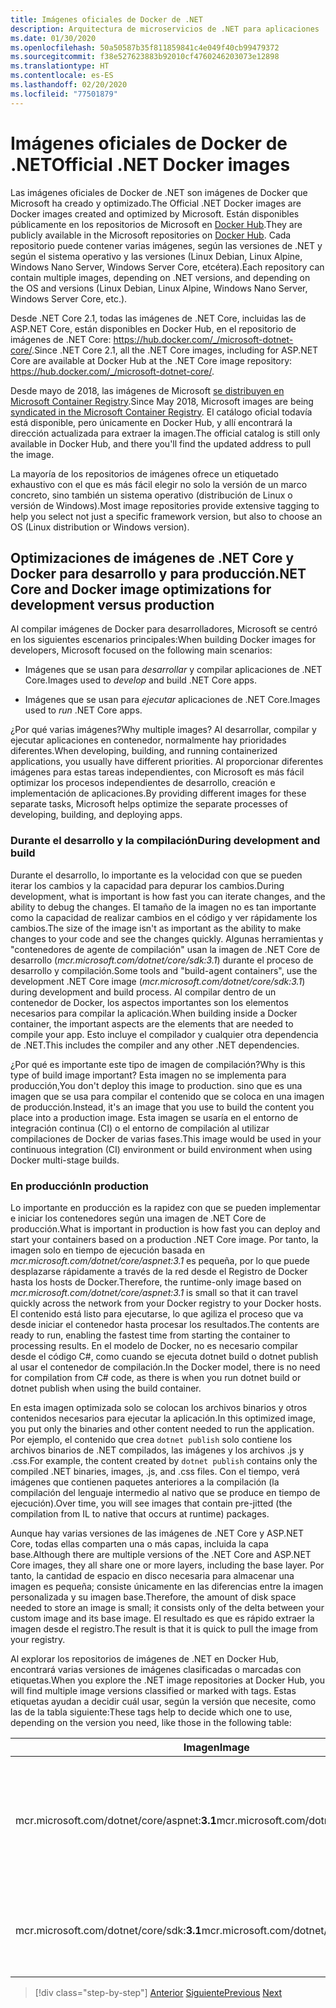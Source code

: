 ```yaml
---
title: Imágenes oficiales de Docker de .NET
description: Arquitectura de microservicios de .NET para aplicaciones .NET en contenedor | Imágenes de Docker de .NET oficiales
ms.date: 01/30/2020
ms.openlocfilehash: 50a50587b35f811859841c4e049f40cb99479372
ms.sourcegitcommit: f38e527623883b92010cf4760246203073e12898
ms.translationtype: HT
ms.contentlocale: es-ES
ms.lasthandoff: 02/20/2020
ms.locfileid: "77501879"
---
```

# <a name="official-net-docker-images"></a><span data-ttu-id="a48d4-103">Imágenes oficiales de Docker de .NET</span><span class="sxs-lookup"><span data-stu-id="a48d4-103">Official .NET Docker images</span></span>

<span data-ttu-id="a48d4-104">Las imágenes oficiales de Docker de .NET son imágenes de Docker que Microsoft ha creado y optimizado.</span><span class="sxs-lookup"><span data-stu-id="a48d4-104">The Official .NET Docker images are Docker images created and optimized by Microsoft.</span></span> <span data-ttu-id="a48d4-105">Están disponibles públicamente en los repositorios de Microsoft en [Docker Hub](https://hub.docker.com/u/microsoft/).</span><span class="sxs-lookup"><span data-stu-id="a48d4-105">They are publicly available in the Microsoft repositories on [Docker Hub](https://hub.docker.com/u/microsoft/).</span></span> <span data-ttu-id="a48d4-106">Cada repositorio puede contener varias imágenes, según las versiones de .NET y según el sistema operativo y las versiones (Linux Debian, Linux Alpine, Windows Nano Server, Windows Server Core, etcétera).</span><span class="sxs-lookup"><span data-stu-id="a48d4-106">Each repository can contain multiple images, depending on .NET versions, and depending on the OS and versions (Linux Debian, Linux Alpine, Windows Nano Server, Windows Server Core, etc.).</span></span>

<span data-ttu-id="a48d4-107">Desde .NET Core 2.1, todas las imágenes de .NET Core, incluidas las de ASP.NET Core, están disponibles en Docker Hub, en el repositorio de imágenes de .NET Core: <https://hub.docker.com/_/microsoft-dotnet-core/>.</span><span class="sxs-lookup"><span data-stu-id="a48d4-107">Since .NET Core 2.1, all the .NET Core images, including for ASP.NET Core are available at Docker Hub at the .NET Core image repository: <https://hub.docker.com/_/microsoft-dotnet-core/>.</span></span>

<span data-ttu-id="a48d4-108">Desde mayo de 2018, las imágenes de Microsoft [se distribuyen en Microsoft Container Registry](https://azure.microsoft.com/blog/microsoft-syndicates-container-catalog/).</span><span class="sxs-lookup"><span data-stu-id="a48d4-108">Since May 2018, Microsoft images are being [syndicated in the Microsoft Container Registry](https://azure.microsoft.com/blog/microsoft-syndicates-container-catalog/).</span></span> <span data-ttu-id="a48d4-109">El catálogo oficial todavía está disponible, pero únicamente en Docker Hub, y allí encontrará la dirección actualizada para extraer la imagen.</span><span class="sxs-lookup"><span data-stu-id="a48d4-109">The official catalog is still only available in Docker Hub, and there you'll find the updated address to pull the image.</span></span>

<span data-ttu-id="a48d4-110">La mayoría de los repositorios de imágenes ofrece un etiquetado exhaustivo con el que es más fácil elegir no solo la versión de un marco concreto, sino también un sistema operativo (distribución de Linux o versión de Windows).</span><span class="sxs-lookup"><span data-stu-id="a48d4-110">Most image repositories provide extensive tagging to help you select not just a specific framework version, but also to choose an OS (Linux distribution or Windows version).</span></span>

## <a name="net-core-and-docker-image-optimizations-for-development-versus-production"></a><span data-ttu-id="a48d4-111">Optimizaciones de imágenes de .NET Core y Docker para desarrollo y para producción</span><span class="sxs-lookup"><span data-stu-id="a48d4-111">.NET Core and Docker image optimizations for development versus production</span></span>

<span data-ttu-id="a48d4-112">Al compilar imágenes de Docker para desarrolladores, Microsoft se centró en los siguientes escenarios principales:</span><span class="sxs-lookup"><span data-stu-id="a48d4-112">When building Docker images for developers, Microsoft focused on the following main scenarios:</span></span>

- <span data-ttu-id="a48d4-113">Imágenes que se usan para *desarrollar* y compilar aplicaciones de .NET Core.</span><span class="sxs-lookup"><span data-stu-id="a48d4-113">Images used to *develop* and build .NET Core apps.</span></span>

- <span data-ttu-id="a48d4-114">Imágenes que se usan para *ejecutar* aplicaciones de .NET Core.</span><span class="sxs-lookup"><span data-stu-id="a48d4-114">Images used to *run* .NET Core apps.</span></span>

<span data-ttu-id="a48d4-115">¿Por qué varias imágenes?</span><span class="sxs-lookup"><span data-stu-id="a48d4-115">Why multiple images?</span></span> <span data-ttu-id="a48d4-116">Al desarrollar, compilar y ejecutar aplicaciones en contenedor, normalmente hay prioridades diferentes.</span><span class="sxs-lookup"><span data-stu-id="a48d4-116">When developing, building, and running containerized applications, you usually have different priorities.</span></span> <span data-ttu-id="a48d4-117">Al proporcionar diferentes imágenes para estas tareas independientes, con Microsoft es más fácil optimizar los procesos independientes de desarrollo, creación e implementación de aplicaciones.</span><span class="sxs-lookup"><span data-stu-id="a48d4-117">By providing different images for these separate tasks, Microsoft helps optimize the separate processes of developing, building, and deploying apps.</span></span>

### <a name="during-development-and-build"></a><span data-ttu-id="a48d4-118">Durante el desarrollo y la compilación</span><span class="sxs-lookup"><span data-stu-id="a48d4-118">During development and build</span></span>

<span data-ttu-id="a48d4-119">Durante el desarrollo, lo importante es la velocidad con que se pueden iterar los cambios y la capacidad para depurar los cambios.</span><span class="sxs-lookup"><span data-stu-id="a48d4-119">During development, what is important is how fast you can iterate changes, and the ability to debug the changes.</span></span> <span data-ttu-id="a48d4-120">El tamaño de la imagen no es tan importante como la capacidad de realizar cambios en el código y ver rápidamente los cambios.</span><span class="sxs-lookup"><span data-stu-id="a48d4-120">The size of the image isn't as important as the ability to make changes to your code and see the changes quickly.</span></span> <span data-ttu-id="a48d4-121">Algunas herramientas y "contenedores de agente de compilación" usan la imagen de .NET Core de desarrollo (*mcr.microsoft.com/dotnet/core/sdk:3.1*) durante el proceso de desarrollo y compilación.</span><span class="sxs-lookup"><span data-stu-id="a48d4-121">Some tools and "build-agent containers", use the development .NET Core image (*mcr.microsoft.com/dotnet/core/sdk:3.1*) during development and build process.</span></span> <span data-ttu-id="a48d4-122">Al compilar dentro de un contenedor de Docker, los aspectos importantes son los elementos necesarios para compilar la aplicación.</span><span class="sxs-lookup"><span data-stu-id="a48d4-122">When building inside a Docker container, the important aspects are the elements that are needed to compile your app.</span></span> <span data-ttu-id="a48d4-123">Esto incluye el compilador y cualquier otra dependencia de .NET.</span><span class="sxs-lookup"><span data-stu-id="a48d4-123">This includes the compiler and any other .NET dependencies.</span></span>

<span data-ttu-id="a48d4-124">¿Por qué es importante este tipo de imagen de compilación?</span><span class="sxs-lookup"><span data-stu-id="a48d4-124">Why is this type of build image important?</span></span> <span data-ttu-id="a48d4-125">Esta imagen no se implementa para producción,</span><span class="sxs-lookup"><span data-stu-id="a48d4-125">You don't deploy this image to production.</span></span> <span data-ttu-id="a48d4-126">sino que es una imagen que se usa para compilar el contenido que se coloca en una imagen de producción.</span><span class="sxs-lookup"><span data-stu-id="a48d4-126">Instead, it's an image that you use to build the content you place into a production image.</span></span> <span data-ttu-id="a48d4-127">Esta imagen se usaría en el entorno de integración continua (CI) o el entorno de compilación al utilizar compilaciones de Docker de varias fases.</span><span class="sxs-lookup"><span data-stu-id="a48d4-127">This image would be used in your continuous integration (CI) environment or build environment when using Docker multi-stage builds.</span></span>

### <a name="in-production"></a><span data-ttu-id="a48d4-128">En producción</span><span class="sxs-lookup"><span data-stu-id="a48d4-128">In production</span></span>

<span data-ttu-id="a48d4-129">Lo importante en producción es la rapidez con que se pueden implementar e iniciar los contenedores según una imagen de .NET Core de producción.</span><span class="sxs-lookup"><span data-stu-id="a48d4-129">What is important in production is how fast you can deploy and start your containers based on a production .NET Core image.</span></span> <span data-ttu-id="a48d4-130">Por tanto, la imagen solo en tiempo de ejecución basada en *mcr.microsoft.com/dotnet/core/aspnet:3.1* es pequeña, por lo que puede desplazarse rápidamente a través de la red desde el Registro de Docker hasta los hosts de Docker.</span><span class="sxs-lookup"><span data-stu-id="a48d4-130">Therefore, the runtime-only image based on *mcr.microsoft.com/dotnet/core/aspnet:3.1* is small so that it can travel quickly across the network from your Docker registry to your Docker hosts.</span></span> <span data-ttu-id="a48d4-131">El contenido está listo para ejecutarse, lo que agiliza el proceso que va desde iniciar el contenedor hasta procesar los resultados.</span><span class="sxs-lookup"><span data-stu-id="a48d4-131">The contents are ready to run, enabling the fastest time from starting the container to processing results.</span></span> <span data-ttu-id="a48d4-132">En el modelo de Docker, no es necesario compilar desde el código C\#, como cuando se ejecuta dotnet build o dotnet publish al usar el contenedor de compilación.</span><span class="sxs-lookup"><span data-stu-id="a48d4-132">In the Docker model, there is no need for compilation from C\# code, as there is when you run dotnet build or dotnet publish when using the build container.</span></span>

<span data-ttu-id="a48d4-133">En esta imagen optimizada solo se colocan los archivos binarios y otros contenidos necesarios para ejecutar la aplicación.</span><span class="sxs-lookup"><span data-stu-id="a48d4-133">In this optimized image, you put only the binaries and other content needed to run the application.</span></span> <span data-ttu-id="a48d4-134">Por ejemplo, el contenido que crea `dotnet publish` solo contiene los archivos binarios de .NET compilados, las imágenes y los archivos .js y .css.</span><span class="sxs-lookup"><span data-stu-id="a48d4-134">For example, the content created by `dotnet publish` contains only the compiled .NET binaries, images, .js, and .css files.</span></span> <span data-ttu-id="a48d4-135">Con el tiempo, verá imágenes que contienen paquetes anteriores a la compilación (la compilación del lenguaje intermedio al nativo que se produce en tiempo de ejecución).</span><span class="sxs-lookup"><span data-stu-id="a48d4-135">Over time, you will see images that contain pre-jitted (the compilation from IL to native that occurs at runtime) packages.</span></span>

<span data-ttu-id="a48d4-136">Aunque hay varias versiones de las imágenes de .NET Core y ASP.NET Core, todas ellas comparten una o más capas, incluida la capa base.</span><span class="sxs-lookup"><span data-stu-id="a48d4-136">Although there are multiple versions of the .NET Core and ASP.NET Core images, they all share one or more layers, including the base layer.</span></span> <span data-ttu-id="a48d4-137">Por tanto, la cantidad de espacio en disco necesaria para almacenar una imagen es pequeña; consiste únicamente en las diferencias entre la imagen personalizada y su imagen base.</span><span class="sxs-lookup"><span data-stu-id="a48d4-137">Therefore, the amount of disk space needed to store an image is small; it consists only of the delta between your custom image and its base image.</span></span> <span data-ttu-id="a48d4-138">El resultado es que es rápido extraer la imagen desde el registro.</span><span class="sxs-lookup"><span data-stu-id="a48d4-138">The result is that it is quick to pull the image from your registry.</span></span>

<span data-ttu-id="a48d4-139">Al explorar los repositorios de imágenes de .NET en Docker Hub, encontrará varias versiones de imágenes clasificadas o marcadas con etiquetas.</span><span class="sxs-lookup"><span data-stu-id="a48d4-139">When you explore the .NET image repositories at Docker Hub, you will find multiple image versions classified or marked with tags.</span></span> <span data-ttu-id="a48d4-140">Estas etiquetas ayudan a decidir cuál usar, según la versión que necesite, como las de la tabla siguiente:</span><span class="sxs-lookup"><span data-stu-id="a48d4-140">These tags help to decide which one to use, depending on the version you need, like those in the following table:</span></span>

| <span data-ttu-id="a48d4-141">Imagen</span><span class="sxs-lookup"><span data-stu-id="a48d4-141">Image</span></span> | <span data-ttu-id="a48d4-142">Comentarios</span><span class="sxs-lookup"><span data-stu-id="a48d4-142">Comments</span></span> |
|-------|----------|
| <span data-ttu-id="a48d4-143">mcr.microsoft.com/dotnet/core/aspnet:**3.1**</span><span class="sxs-lookup"><span data-stu-id="a48d4-143">mcr.microsoft.com/dotnet/core/aspnet:**3.1**</span></span> | <span data-ttu-id="a48d4-144">ASP.NET Core, solo con tiempo de ejecución y las optimizaciones de ASP.NET Core, en Linux y Windows (multiarquitectura)</span><span class="sxs-lookup"><span data-stu-id="a48d4-144">ASP.NET Core, with runtime only and ASP.NET Core optimizations, on Linux and Windows (multi-arch)</span></span> |
| <span data-ttu-id="a48d4-145">mcr.microsoft.com/dotnet/core/sdk:**3.1**</span><span class="sxs-lookup"><span data-stu-id="a48d4-145">mcr.microsoft.com/dotnet/core/sdk:**3.1**</span></span> | <span data-ttu-id="a48d4-146">.NET Core, con los SDK incluidos, en Linux y Windows (multiarquitectura)</span><span class="sxs-lookup"><span data-stu-id="a48d4-146">.NET Core, with SDKs included, on Linux and Windows (multi-arch)</span></span> |

> [!div class="step-by-step"]
> <span data-ttu-id="a48d4-147">[Anterior](net-container-os-targets.md)
> [Siguiente](../architect-microservice-container-applications/index.md)</span><span class="sxs-lookup"><span data-stu-id="a48d4-147">[Previous](net-container-os-targets.md)
[Next](../architect-microservice-container-applications/index.md)</span></span>
